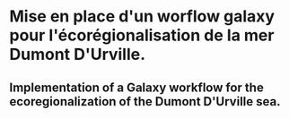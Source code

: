 # Mise en place d'un worflow galaxy pour l'écorégionalisation de la mer Dumont D'Urville.
## Implementation of a Galaxy workflow for the ecoregionalization of the Dumont D'Urville sea.
